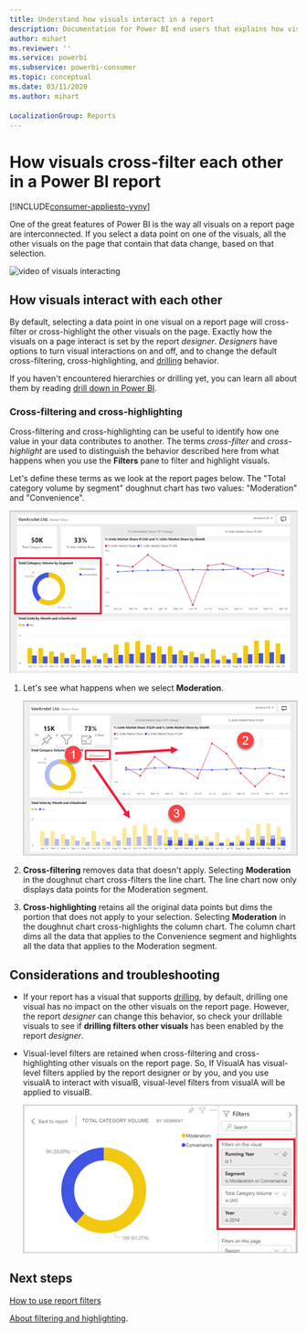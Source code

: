 ```yaml
---
title: Understand how visuals interact in a report
description: Documentation for Power BI end users that explains how visuals interact on a report page. 
author: mihart
ms.reviewer: ''
ms.service: powerbi
ms.subservice: powerbi-consumer
ms.topic: conceptual
ms.date: 03/11/2020
ms.author: mihart

LocalizationGroup: Reports
---
```


# How visuals cross-filter each other in a Power BI report

[!INCLUDE[consumer-appliesto-yyny](../includes/consumer-appliesto-yyny.md)]

One of the great features of Power BI is the way all visuals on a report page are interconnected. If you select a data point on one of the visuals, all the other visuals on the page that contain that data change, based on that selection. 

![video of visuals interacting](media/end-user-interactions/interactions.gif)

## How visuals interact with each other

By default, selecting a data point in one visual on a report page will cross-filter or cross-highlight the other visuals on the page. Exactly how the visuals on a page interact is set by the report *designer*. *Designers* have options to turn visual interactions on and off, and to change the default cross-filtering,  cross-highlighting, and [drilling](end-user-drill.md) behavior. 

If you haven't encountered hierarchies or drilling yet, you can learn all about them by reading [drill down in Power BI](end-user-drill.md). 

### Cross-filtering and cross-highlighting

Cross-filtering and cross-highlighting can be useful to identify how one value in your data contributes to another. The terms *cross-filter* and *cross-highlight* are used to distinguish the behavior described here from what happens when you use the **Filters** pane to filter and highlight visuals.  

Let's define these terms as we look at the report pages below. The "Total category volume by segment" doughnut chart has two values: "Moderation" and "Convenience". 

![Report page](media/end-user-interactions/power-bi-interactions-before.png)

1. Let's see what happens when we select **Moderation**.

    ![Report page after Moderation segment of doughnut chart selected](media/end-user-interactions/power-bi-interactions-after.png)

2. **Cross-filtering** removes data that doesn't apply. Selecting **Moderation** in the doughnut chart cross-filters the line chart. The line chart now only displays data points for the Moderation segment. 

3. **Cross-highlighting** retains all the original data points but dims the portion that does not apply to your selection. Selecting **Moderation** in the doughnut chart cross-highlights the column chart. The column chart dims all the data that applies to the Convenience segment and highlights all the data that applies to the Moderation segment. 


## Considerations and troubleshooting
- If your report has a visual that supports [drilling](end-user-drill.md), by default, drilling one visual has no impact on the other visuals on the report page. However, the report *designer* can change this behavior, so check your drillable visuals to see if **drilling filters other visuals** has been enabled by the report *designer*.
    
- Visual-level filters are retained when cross-filtering and cross-highlighting other visuals on the report page. So, If VisualA has visual-level filters applied by the report designer or by you, and you use visualA to interact with visualB, visual-level filters from visualA will be applied to visualB.

    ![Report page after Moderation segment of doughnut chart selected](media/end-user-interactions/power-bi-visual-filters.png)

## Next steps
[How to use report filters](../consumer/end-user-report-filter.md)


[About filtering and highlighting](end-user-report-filter.md).
